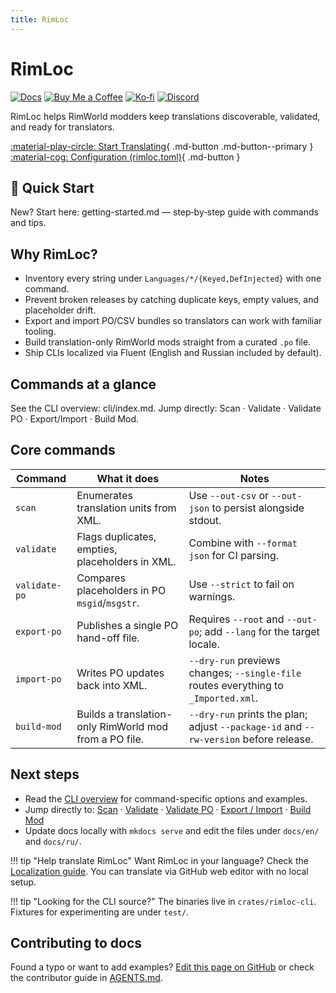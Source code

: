 ```yaml
---
title: RimLoc
---
```


# RimLoc

[![Docs](https://img.shields.io/badge/docs-GitHub%20Pages-blue)](https://0-danielviktorovich-0.github.io/RimLoc/) [![Buy Me a Coffee](https://img.shields.io/badge/Buy%20Me%20a%20Coffee-donate-FFDD00?logo=buymeacoffee&logoColor=black)](https://buymeacoffee.com/danielviktorovich) [![Ko‑fi](https://img.shields.io/badge/Ko%E2%80%91fi-support-FF5E5B?logo=ko-fi&logoColor=white)](https://ko-fi.com/danielviktorovich) [![Discord](https://img.shields.io/badge/discord-join-5865F2?logo=discord&logoColor=white)](https://discord.gg/g8w4fJ8b)

RimLoc helps RimWorld modders keep translations discoverable, validated, and ready for translators.

[:material-play-circle: Start Translating](getting-started.md){ .md-button .md-button--primary }
[:material-cog: Configuration (rimloc.toml)](guide/configuration.md){ .md-button }

## 🚀 Quick Start

New? Start here: getting-started.md — step‑by‑step guide with commands and tips.


## Why RimLoc?

- Inventory every string under `Languages/*/{Keyed,DefInjected}` with one command.
- Prevent broken releases by catching duplicate keys, empty values, and placeholder drift.
- Export and import PO/CSV bundles so translators can work with familiar tooling.
- Build translation-only RimWorld mods straight from a curated `.po` file.
- Ship CLIs localized via Fluent (English and Russian included by default).

## Commands at a glance

See the CLI overview: cli/index.md. Jump directly: Scan · Validate · Validate PO · Export/Import · Build Mod.

## Core commands

| Command | What it does | Notes |
|---------|---------------|-------|
| `scan` | Enumerates translation units from XML. | Use `--out-csv` or `--out-json` to persist alongside stdout. |
| `validate` | Flags duplicates, empties, placeholders in XML. | Combine with `--format json` for CI parsing. |
| `validate-po` | Compares placeholders in PO `msgid`/`msgstr`. | Use `--strict` to fail on warnings. |
| `export-po` | Publishes a single PO hand-off file. | Requires `--root` and `--out-po`; add `--lang` for the target locale. |
| `import-po` | Writes PO updates back into XML. | `--dry-run` previews changes; `--single-file` routes everything to `_Imported.xml`. |
| `build-mod` | Builds a translation-only RimWorld mod from a PO file. | `--dry-run` prints the plan; adjust `--package-id` and `--rw-version` before release. |

## Next steps

- Read the [CLI overview](cli/index.md) for command-specific options and examples.
- Jump directly to: [Scan](cli/scan.md) · [Validate](cli/validate.md) · [Validate PO](cli/validate_po.md) · [Export / Import](cli/export_import.md) · [Build Mod](cli/build_mod.md)
- Update docs locally with `mkdocs serve` and edit the files under `docs/en/` and `docs/ru/`.

!!! tip "Help translate RimLoc"
    Want RimLoc in your language? Check the [Localization guide](community/localization.md). You can translate via GitHub web editor with no local setup.

!!! tip "Looking for the CLI source?"
    The binaries live in `crates/rimloc-cli`. Fixtures for experimenting are under `test/`.

## Contributing to docs

Found a typo or want to add examples? [Edit this page on GitHub](https://github.com/0-danielviktorovich-0/RimLoc/tree/main/docs/en/index.md) or check the contributor guide in [AGENTS.md](https://github.com/0-danielviktorovich-0/RimLoc/blob/main/AGENTS.md).
